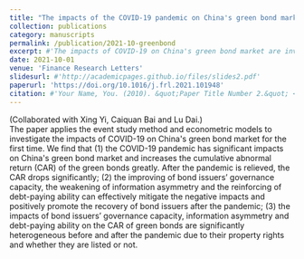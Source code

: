 ```yaml
---
title: "The impacts of the COVID-19 pandemic on China's green bond market"
collection: publications
category: manuscripts
permalink: /publication/2021-10-greenbond
excerpt: #'The impacts of COVID-19 on China's green bond market are investigated. COVID-19 has significant impacts on the market and increases the cumulative abnormal return (CAR). The extent of negative impacts depends on issuers’ governance capacity (emp), information asymmetry (InfoAsym) and debt-paying ability (debt-paying).'
date: 2021-10-01
venue: 'Finance Research Letters'
slidesurl: #'http://academicpages.github.io/files/slides2.pdf'
paperurl: 'https://doi.org/10.1016/j.frl.2021.101948'
citation: #'Your Name, You. (2010). &quot;Paper Title Number 2.&quot; <i>Journal 1</i>. 1(2).'
---
```

(Collaborated with Xing Yi, Caiquan Bai and Lu Dai.)  
The paper applies the event study method and econometric models to investigate the impacts of COVID-19 on China's green bond market for the first time. We find that (1) the COVID-19 pandemic has significant impacts on China's green bond market and increases the cumulative abnormal return (CAR) of the green bonds greatly. After the pandemic is relieved, the CAR drops significantly; (2) the improving of bond issuers’ governance capacity, the weakening of information asymmetry and the reinforcing of debt-paying ability can effectively mitigate the negative impacts and positively promote the recovery of bond issuers after the pandemic; (3) the impacts of bond issuers’ governance capacity, information asymmetry and debt-paying ability on the CAR of green bonds are significantly heterogeneous before and after the pandemic due to their property rights and whether they are listed or not.
